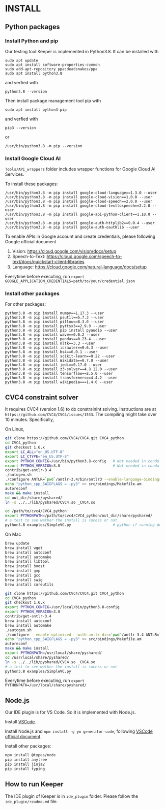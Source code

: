 # INSTALL



## Python packages

### Install Python and pip

Our testing tool Keeper is implemented in Python3.8. It can be installed with

```
sudo apt update
sudo apt install software-properties-common
sudo add-apt-repository ppa:deadsnakes/ppa
sudo apt install python3.8
```

and verfied with

```
python3.8 --version
```

Then install package management tool pip with

```
sudo apt install python3-pip
```

and verfied with

```
pip3 --version
```

or

```
/usr/bin/python3.8 -m pip --version
```

### Install Google Cloud AI

`Tools/API_wrappers` folder includes wrapper functions for Google Cloud AI Services.

To install these packages:

```
/usr/bin/python3.8 -m pip install google-cloud-language==1.3.0 --user
/usr/bin/python3.8 -m pip install google-cloud-vision==1.0.0 --user
/usr/bin/python3.8 -m pip install google-cloud-speech==2.0.0 --user
/usr/bin/python3.8 -m pip install google-cloud-texttospeech==2.2.0 --user
/usr/bin/python3.8 -m pip install google-api-python-client==1.10.0 --user
/usr/bin/python3.8 -m pip install google-auth-httplib2==0.0.4 --user
/usr/bin/python3.8 -m pip install google-auth-oauthlib --user
```

To enable APIs in Google account and create credentials, please following Google official document

1. Vision: https://cloud.google.com/vision/docs/setup
2. Speech-to-Text: https://cloud.google.com/speech-to-text/docs/quickstart-client-libraries
3. Language: https://cloud.google.com/natural-language/docs/setup

Everytime before executing, run `export GOOGLE_APPLICATION_CREDENTIALS=path/to/your/credential.json`

### Install other packages

For other packages:

```
python3.8 -m pip install numpy==1.17.3 --user
python3.8 -m pip install psutil==5.7.3 --user
python3.8 -m pip install pillow==8.3.0 --user
python3.8 -m pip install pyttsx3==2.9.0 --user
python3.8 -m pip install pip install pyaudio --user
python3.8 -m pip install wave==0.0.2 --user
python3.8 -m pip install pandas==0.23.4 --user
python3.8 -m pip install nltk==3.3 --user
python3.8 -m pip install icrawler==0.6.3 --user
python3.8 -m pip install bs4==0.0.1 --user
python3.8 -m pip install scikit-learn==0.22 --user
python3.8 -m pip install Wikidata==0.7.0 --user
python3.8 -m pip install jedi==0.17.0 --user
python3.8 -m pip install z3-solver==4.8.12.0 --user
python3.8 -m pip install tensorflow==2.5.0 --user
python3.8 -m pip install transformers==4.4.2 --user
python3.8 -m pip install wikipedia===1.4.0 --user
```

## CVC4 constraint solver
It requires CVC4 (version 1.6) to do constrainint solving. Instructions are at `https://github.com/CVC4/CVC4/issues/1533`. The compiling might take over 10 minutes. Specifically,

On Linux,
```bash
git clone https://github.com/CVC4/CVC4.git CVC4_python
cd CVC4_python
git checkout 1.6.x
export LC_ALL="en_US.UTF-8"
export LC_CTYPE="en_US.UTF-8"
export PYTHON_CONFIG=/usr/bin/python3.8-config   # Not needed in conda env
export PYTHON_VERSION=3.8                        # Not needed in conda env
contrib/get-antlr-3.4
./autogen.sh
./configure ANTLR=`pwd`/antlr-3.4/bin/antlr3 --enable-language-bindings=python --prefix `pwd`/out_dir
echo "python_cpp_SWIGFLAGS = -py3" >> src/bindings/Makefile.am
autoreconf
make && make install
cd out_dir/share/pyshared/
ln -s ../../lib/pyshared/CVC4.so _CVC4.so

cd /path/to/cvc4/CVC4_python
export PYTHONPATH=/path/to/cvc4/CVC4_python/out_dir/share/pyshared/
# a test to see wether the install is sucess or not
python3.8 examples/SimpleVC.py                   # python if running default python
```


On Mac
```bash
brew update
brew install wget
brew install autoconf
brew install automake
brew install libtool
brew install boost
brew install gmp
brew install gcc
brew install swig
brew install coreutils

git clone https://github.com/CVC4/CVC4.git CVC4_python
cd CVC4_python
git checkout 1.6.x
export PYTHON_CONFIG=/usr/local/bin/python3.8-config
export PYTHON_VERSION=3.8
contrib/get-antlr-3.4
brew install autoconf
brew install automake
./autogen.sh
./configure --enable-optimized --with-antlr-dir=`pwd`/antlr-3.4 ANTLR=`pwd`/antlr-3.4/bin/antlr3 --enable-language-bindings=python
echo "python_cpp_SWIGFLAGS = -py3" >> src/bindings/Makefile.am
autoreconf
make && make install
export PYTHONPATH=/usr/local/share/pyshared/
cd /usr/local/share/pyshared/
ln -s ../../lib/pyshared/CVC4.so _CVC4.so
# a test to see wether the install is sucess or not
python3.8 examples/SimpleVC.py
```

Everytime before executing, run `export PYTHONPATH=/usr/local/share/pyshared/`


## Node.js
Our IDE plugin is for VS Code. So it is implemented with Node.js.

Install [VSCode](https://code.visualstudio.com).

Install Node.js and `npm install -g yo generator-code`, following [VSCode official document](https://code.visualstudio.com/api/get-started/your-first-extension)

Install other packages:

```bash
npm install @types/node
pip install anytree
pip install jinja2
pip install typing
```


## How to run Keeper

The IDE plugin of Keeper is in `ide_plugin` folder. Please follow the `ide_plugin/readme.md` file.